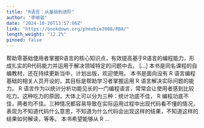 ```yaml
---
title: "R语言：从基础到进阶"
author: "李喻骏"
date: "2024-10-20T13:57:06Z"
link: "https://bookdown.org/pheebie2008/RBA/"
length_weight: "12.2%"
pinned: false
---
```


帮助零基础使用者掌握R语言的核心知识点，有效提高基于R语言的编程能力，形成扎实的R代码能力并运用于解决领域特定的问题中去。 [...] 本书是同名课程的自编教材，还在持续更新当中，计划出版，欢迎使用。 本书是面向没有 R 语言编程基础的相关人员开设的，其目标是帮助学习者掌握运用 R 语言解决实际问题的能力。 R 语言作为以统计分析功能见长的一门编程语言，常常会让使用者感到比较吃力。这种吃力的原因，大体上可以分为三种：统计功底不佳， R 编程功底不佳，两者均不佳。三种情况都容易导致在实际运用过程中出现代码看不懂的情况，表现为不知道代码什么意思，不知道为什么代码会出现这样的结果，不知道这样的结果如何解读，等等。 本书希望能够从 R ...
